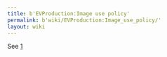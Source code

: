 ```yaml
---
title: b'EVProduction:Image use policy'
permalink: b'wiki/EVProduction:Image_use_policy/'
layout: wiki
---
```


See
[1](http://commons.wikimedia.org/wiki/Commons:Upload%7CCommons:Upload)
